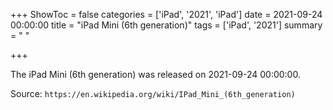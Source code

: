 +++
ShowToc = false
categories = ['iPad', '2021', 'iPad']
date = 2021-09-24 00:00:00
title = "iPad Mini (6th generation)"
tags = ['iPad', '2021']
summary = " "

+++

The iPad Mini (6th generation) was released on 2021-09-24 00:00:00.

Source: `https://en.wikipedia.org/wiki/IPad_Mini_(6th_generation)`
